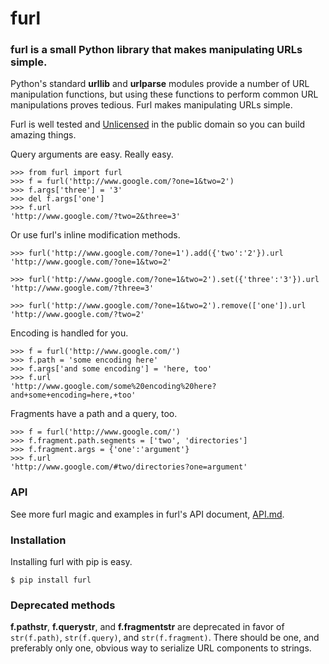 # furl

### furl is a small Python library that makes manipulating URLs simple.

Python's standard __urllib__ and __urlparse__ modules provide a number of URL
manipulation functions, but using these functions to perform common URL
manipulations proves tedious. Furl makes manipulating URLs simple.

Furl is well tested and [Unlicensed](http://unlicense.org/) in the public domain
so you can build amazing things.

Query arguments are easy. Really easy.

```pycon
>>> from furl import furl
>>> f = furl('http://www.google.com/?one=1&two=2')
>>> f.args['three'] = '3'
>>> del f.args['one']
>>> f.url
'http://www.google.com/?two=2&three=3'
```

Or use furl's inline modification methods.

```pycon
>>> furl('http://www.google.com/?one=1').add({'two':'2'}).url
'http://www.google.com/?one=1&two=2'

>>> furl('http://www.google.com/?one=1&two=2').set({'three':'3'}).url
'http://www.google.com/?three=3'

>>> furl('http://www.google.com/?one=1&two=2').remove(['one']).url
'http://www.google.com/?two=2'
```

Encoding is handled for you.

```pycon
>>> f = furl('http://www.google.com/')
>>> f.path = 'some encoding here'
>>> f.args['and some encoding'] = 'here, too'
>>> f.url
'http://www.google.com/some%20encoding%20here?and+some+encoding=here,+too'
```

Fragments have a path and a query, too.

```pycon
>>> f = furl('http://www.google.com/')
>>> f.fragment.path.segments = ['two', 'directories']
>>> f.fragment.args = {'one':'argument'}
>>> f.url
'http://www.google.com/#two/directories?one=argument'
```


### API

See more furl magic and examples in furl's API document,
[API.md](https://github.com/gruns/furl/blob/master/API.md).


### Installation

Installing furl with pip is easy.

```
$ pip install furl
```


### Deprecated methods

__f.pathstr__, __f.querystr__, and __f.fragmentstr__ are deprecated in favor of
`str(f.path)`, `str(f.query)`, and `str(f.fragment)`. There should be one, and
preferably only one, obvious way to serialize URL components to strings.
